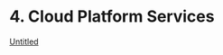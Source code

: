 # 4. Cloud Platform Services

[Untitled](4%20Cloud%20Platform%20Services%2093b5fb7f7e9442fa91fd031e3df2a6b3/Untitled%20Database%2029bffaa5e3f4493cafd2ab6df25cf705.csv)